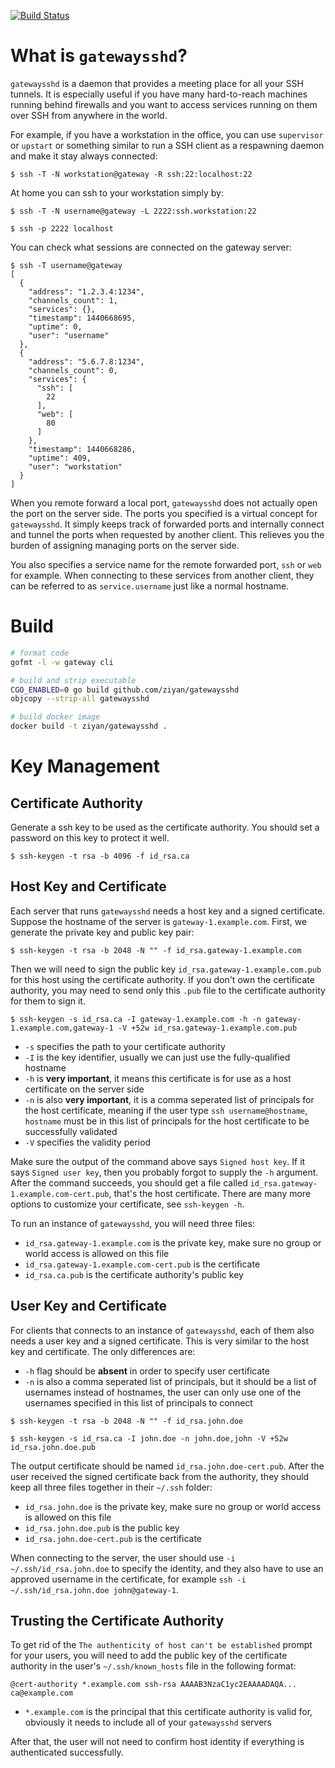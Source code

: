 [![Build Status](https://travis-ci.org/ziyan/gatewaysshd.svg?branch=master)](https://travis-ci.org/ziyan/gatewaysshd)

What is `gatewaysshd`?
======================

`gatewaysshd` is a daemon that provides a meeting place for all your SSH tunnels. It is especially useful if you have many hard-to-reach machines running behind firewalls and you want to access services running on them over SSH from anywhere in the world.

For example, if you have a workstation in the office, you can use `supervisor` or `upstart` or something similar to run a SSH client as a respawning daemon and make it stay always connected:

```
$ ssh -T -N workstation@gateway -R ssh:22:localhost:22
```

At home you can ssh to your workstation simply by:

```
$ ssh -T -N username@gateway -L 2222:ssh.workstation:22
```

```
$ ssh -p 2222 localhost
```

You can check what sessions are connected on the gateway server:

```
$ ssh -T username@gateway
[
  {
    "address": "1.2.3.4:1234",
    "channels_count": 1,
    "services": {},
    "timestamp": 1440668695,
    "uptime": 0,
    "user": "username"
  },
  {
    "address": "5.6.7.8:1234",
    "channels_count": 0,
    "services": {
      "ssh": [
        22
      ],
      "web": [
        80
      ]
    },
    "timestamp": 1440668286,
    "uptime": 409,
    "user": "workstation"
  }
]
```

When you remote forward a local port, `gatewaysshd` does not actually open the port on the server side. The ports you specified is a virtual concept for `gatewaysshd`. It simply keeps track of forwarded ports and internally connect and tunnel the ports when requested by another client. This relieves you the burden of assigning managing ports on the server side.

You also specifies a service name for the remote forwarded port, `ssh` or `web` for example. When connecting to these services from another client, they can be referred to as `service.username` just like a normal hostname.


Build
=====

```bash
# format code
gofmt -l -w gateway cli

# build and strip executable
CGO_ENABLED=0 go build github.com/ziyan/gatewaysshd
objcopy --strip-all gatewaysshd

# build docker image
docker build -t ziyan/gatewaysshd .
```


Key Management
==============

Certificate Authority
---------------------

Generate a ssh key to be used as the certificate authority. You should set a password on this key to protect it well.

```
$ ssh-keygen -t rsa -b 4096 -f id_rsa.ca
```

Host Key and Certificate
------------------------

Each server that runs `gatewaysshd` needs a host key and a signed certificate. Suppose the hostname of the server is `gateway-1.example.com`. First, we generate the private key and public key pair:

```
$ ssh-keygen -t rsa -b 2048 -N "" -f id_rsa.gateway-1.example.com
```

Then we will need to sign the public key `id_rsa.gateway-1.example.com.pub` for this host using the certificate authority. If you don't own the certificate authority, you may need to send only this `.pub` file to the certificate authority for them to sign it.

```
$ ssh-keygen -s id_rsa.ca -I gateway-1.example.com -h -n gateway-1.example.com,gateway-1 -V +52w id_rsa.gateway-1.example.com.pub
```

* `-s` specifies the path to your certificate authority
* `-I` is the key identifier, usually we can just use the fully-qualified hostname
* `-h` is **very important**, it means this certificate is for use as a host certificate on the server side
* `-n` is also **very important**, it is a comma seperated list of principals for the host certificate, meaning if the user type `ssh username@hostname`, `hostname` must be in this list of principals for the host certificate to be successfully validated
* `-V` specifies the validity period

Make sure the output of the command above says `Signed host key`. If it says `Signed user key`, then you probably forgot to supply the `-h` argument. After the command succeeds, you should get a file called `id_rsa.gateway-1.example.com-cert.pub`, that's the host certificate. There are many more options to customize your certificate, see `ssh-keygen -h`.

To run an instance of `gatewaysshd`, you will need three files:

* `id_rsa.gateway-1.example.com` is the private key, make sure no group or world access is allowed on this file
* `id_rsa.gateway-1.example.com-cert.pub` is the certificate
* `id_rsa.ca.pub` is the certificate authority's public key

User Key and Certificate
------------------------

For clients that connects to an instance of `gatewaysshd`, each of them also needs a user key and a signed certificate. This is very similar to the host key and certificate. The only differences are:

* `-h` flag should be **absent** in order to specify user certificate
* `-n` is also a comma seperated list of principals, but it should be a list of usernames instead of hostnames, the user can only use one of the usernames specified in this list of principals to connect

```
$ ssh-keygen -t rsa -b 2048 -N "" -f id_rsa.john.doe
```

```
$ ssh-keygen -s id_rsa.ca -I john.doe -n john.doe,john -V +52w id_rsa.john.doe.pub
```

The output certificate should be named `id_rsa.john.doe-cert.pub`. After the user received the signed certificate back from the authority, they should keep all three files together in their `~/.ssh` folder:

* `id_rsa.john.doe` is the private key, make sure no group or world access is allowed on this file
* `id_rsa.john.doe.pub` is the public key
* `id_rsa.john.doe-cert.pub` is the certificate

When connecting to the server, the user should use `-i ~/.ssh/id_rsa.john.doe` to specify the identity, and they also have to use an approved username in the certificate, for example `ssh -i ~/.ssh/id_rsa.john.doe john@gateway-1`.

Trusting the Certificate Authority
----------------------------------

To get rid of the `The authenticity of host can't be established` prompt for your users, you will need to add the public key of the certificate authority in the user's `~/.ssh/known_hosts` file in the following format:

```
@cert-authority *.example.com ssh-rsa AAAAB3NzaC1yc2EAAAADAQA... ca@example.com
```

* `*.example.com` is the principal that this certificate authority is valid for, obviously it needs to include all of your `gatewaysshd` servers

After that, the user will not need to confirm host identity if everything is authenticated successfully.
